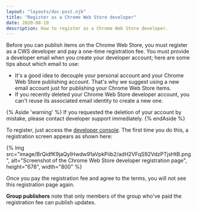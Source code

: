 ```yaml
---
layout: "layouts/doc-post.njk"
title: "Register as a Chrome Web Store developer"
date: 2020-08-19
description: How to register as a Chrome Web Store developer.
---
```


Before you can publish items on the Chrome Web Store, you must register as a CWS developer and pay a
one-time registration fee. You must provide a developer email when you create your developer
account; here are some tips about which email to use:

* It's a good idea to decouple your personal account and your Chrome Web Store publishing account.
  That's why we suggest using a new email account just for publishing your Chrome Web Store items.
* If you recently deleted your Chrome Web Store developer account, you can't reuse its associated
  email identity to create a new one. 

{% Aside 'warning' %}
If you requested the deletion of your account by mistake, please contact developer support
immediately.
{% endAside %}


To register, just access the [developer console][1]. The first time you do this, a registration
screen appears as shown here:

{% Img src="image/BrQidfK9jaQyIHwdw91aVpkPiib2/adH2VFqS92VdzPTjsHtB.png", 
       alt="Screenshot of the Chrome Web Store developer registration page", height="678", width="800" %}

Once you pay the registration fee and agree to the terms, you will not see this registration page
again.

<div class="aside aside--note"><strong>Group publishers</strong> note that only members of the group who've paid the registration fee can publish updates.</div>

[1]: https://chrome.google.com/webstore/devconsole
